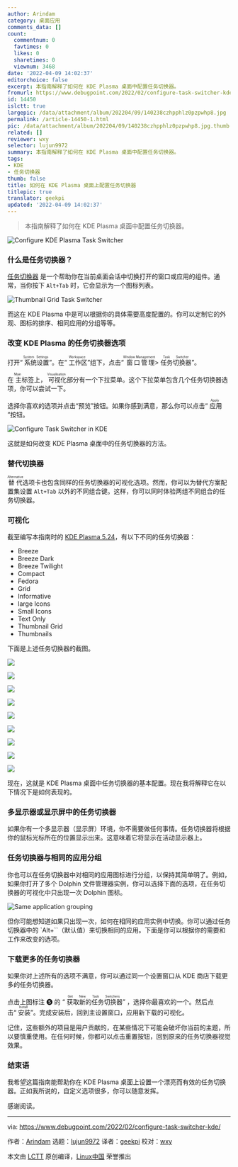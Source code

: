 ```yaml
---
author: Arindam
category: 桌面应用
comments_data: []
count:
  commentnum: 0
  favtimes: 0
  likes: 0
  sharetimes: 0
  viewnum: 3468
date: '2022-04-09 14:02:37'
editorchoice: false
excerpt: 本指南解释了如何在 KDE Plasma 桌面中配置任务切换器。
fromurl: https://www.debugpoint.com/2022/02/configure-task-switcher-kde/
id: 14450
islctt: true
largepic: /data/attachment/album/202204/09/140238czhpphlz0pzpwhp8.jpg
permalink: /article-14450-1.html
pic: /data/attachment/album/202204/09/140238czhpphlz0pzpwhp8.jpg.thumb.jpg
related: []
reviewer: wxy
selector: lujun9972
summary: 本指南解释了如何在 KDE Plasma 桌面中配置任务切换器。
tags:
- KDE
- 任务切换器
thumb: false
title: 如何在 KDE Plasma 桌面上配置任务切换器
titlepic: true
translator: geekpi
updated: '2022-04-09 14:02:37'
---
```



> 
> 本指南解释了如何在 KDE Plasma 桌面中配置任务切换器。
> 
> 
> 


![Configure KDE Plasma Task Switcher](/data/attachment/album/202204/09/140238czhpphlz0pzpwhp8.jpg)


### 什么是任务切换器？


[任务切换器](https://docs.kde.org/trunk5/en/kwin/kcontrol/kwintabbox/index.html) 是一个帮助你在当前桌面会话中切换打开的窗口或应用的组件。通常，当你按下 `Alt+Tab` 时，它会显示为一个图标列表。


![Thumbnail Grid Task Switcher](/data/attachment/album/202204/09/140238ylouzdxv7ppttsog.jpg)


而这在 KDE Plasma 中是可以根据你的具体需要高度配置的。你可以定制它的外观、图标的排序、相同应用的分组等等。


### 改变 KDE Plasma 的任务切换器选项


打开“<ruby> 系统设置 <rt>  System Settings </rt></ruby>”。在“<ruby> 工作区 <rt>  Workspace </rt></ruby>”组下，点击“<ruby> 窗口管理 <rt>  Window Management </rt></ruby> > <ruby> 任务切换器 <rt>  Task Switcher </rt></ruby>”。


在<ruby> 主 <rt>  Main </rt></ruby>标签上，<ruby> 可视化 <rt>  Visualisation </rt></ruby>部分有一个下拉菜单。这个下拉菜单包含几个任务切换器选项，你可以尝试一下。


选择你喜欢的选项并点击“预览”按钮。如果你感到满意，那么你可以点击“<ruby> 应用 <rt>  Apply </rt></ruby>”按钮。


![Configure Task Switcher in KDE](/data/attachment/album/202204/09/140238ur43mv7dm3z3ebpv.jpg)


这就是如何改变 KDE Plasma 桌面中的任务切换器的方法。


### 替代切换器


<ruby> 替代 <rt>  Alternative </rt></ruby>选项卡也包含同样的任务切换器的可视化选项。然而，你可以为替代方案配置集设置 `Alt+Tab` 以外的不同组合键。这样，你可以同时体验两组不同组合的任务切换器。


### 可视化


截至编写本指南时的 [KDE Plasma 5.24](https://www.debugpoint.com/2022/01/kde-plasma-5-24/)，有以下不同的任务切换器：


* Breeze
* Breeze Dark
* Breeze Twilight
* Compact
* Fedora
* Grid
* Informative
* large Icons
* Small Icons
* Text Only
* Thumbnail Grid
* Thumbnails


下面是上述任务切换器的截图。


![](/data/attachment/album/202204/09/140238prq09rlfcj0sczss.jpg)


![](/data/attachment/album/202204/09/140238oq6g64b04q0bq40x.jpg)


![](/data/attachment/album/202204/09/140238y48go8o4b8pp52p4.jpg)


![](/data/attachment/album/202204/09/140238pgb5hjwezbxxwgj5.jpg)


![](/data/attachment/album/202204/09/140238iyzak62xq8k328yc.jpg)


![](/data/attachment/album/202204/09/140239w8xxo18drrr888vv.jpg)


![](/data/attachment/album/202204/09/140239vf5hsdfkjjwjwjju.jpg)


![](/data/attachment/album/202204/09/140239diiqtt4qs95sdspl.jpg)


![](/data/attachment/album/202204/09/140239dvmrqoeiccom5zow.jpg)


现在，这就是 KDE Plasma 桌面中任务切换器的基本配置。现在我将解释它在以下情况下是如何表现的。


### 多显示器或显示屏中的任务切换器


如果你有一个多显示器（显示屏）环境，你不需要做任何事情。任务切换器将根据你的鼠标光标所在的位置显示出来。这意味着它将显示在活动显示器上。


### 任务切换器与相同的应用分组


你也可以在任务切换器中对相同的应用图标进行分组，以保持其简单明了。例如，如果你打开了多个 Dolphin 文件管理器实例，你可以选择下面的选项，在任务切换器的可视化中只出现一次 Dolphin 图标。


![Same application grouping](/data/attachment/album/202204/09/140239hjjtjft5jotplxpf.jpg)


但你可能想知道如果只出现一次，如何在相同的应用实例中切换。你可以通过任务切换器中的 `Alt+``（默认值）来切换相同的应用。下面是你可以根据你的需要和工作来改变的选项。


### 下载更多的任务切换器


如果你对上述所有的选项不满意，你可以通过同一个设置窗口从 KDE 商店下载更多的任务切换器。


点击上图标注 ❺ 的 “<ruby> 获取新的任务切换器 <rt>  Get New Task Switchers </rt></ruby>” ，选择你最喜欢的一个。然后点击“<ruby> 安装 <rt>  Install </rt></ruby>”。完成安装后，回到主设置窗口，应用新下载的可视化。


记住，这些额外的项目是用户贡献的，在某些情况下可能会破坏你当前的主题，所以要慎重使用。在任何时候，你都可以点击重置按钮，回到原来的任务切换器视觉效果。


### 结束语


我希望这篇指南能帮助你在 KDE Plasma 桌面上设置一个漂亮而有效的任务切换器。正如我所说的，自定义选项很多，你可以随意发挥。


感谢阅读。




---


via: <https://www.debugpoint.com/2022/02/configure-task-switcher-kde/>


作者：[Arindam](https://www.debugpoint.com/author/admin1/) 选题：[lujun9972](https://github.com/lujun9972) 译者：[geekpi](https://github.com/geekpi) 校对：[wxy](https://github.com/wxy)


本文由 [LCTT](https://github.com/LCTT/TranslateProject) 原创编译，[Linux中国](https://linux.cn/) 荣誉推出